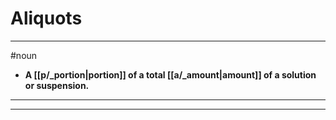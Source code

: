 # Aliquots
---
#noun
- **A [[p/_portion|portion]] of a total [[a/_amount|amount]] of a solution or suspension.**
---
---
